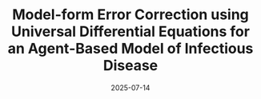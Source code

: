 ---
title: "Model-form Error Correction using Universal Differential Equations for an Agent-Based Model of Infectious Disease"
collection: talks
type: "Talk"
permalink: /talks/ModelForm2025_SMB25
venue: "Society for Mathematical Biology (SMB) Annual Meeting"
date: 2025-07-14
location: "Edmonton, Canada"
---